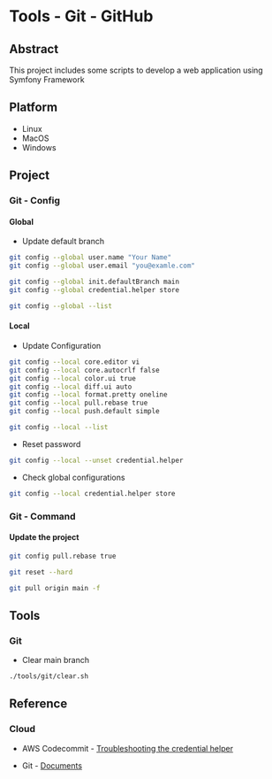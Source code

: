 # Tools - Git - GitHub

## Abstract

This project includes some scripts to develop a web application using Symfony Framework

## Platform

* Linux
* MacOS
* Windows

## Project

### Git - Config

#### Global

* Update default branch

```bash
git config --global user.name "Your Name"
git config --global user.email "you@examle.com"

git config --global init.defaultBranch main
git config --global credential.helper store

git config --global --list
```

#### Local

* Update Configuration

```bash
git config --local core.editor vi
git config --local core.autocrlf false
git config --local color.ui true
git config --local diff.ui auto
git config --local format.pretty oneline
git config --local pull.rebase true
git config --local push.default simple

git config --local --list
```

* Reset password

```bash
git config --local --unset credential.helper
```

* Check global configurations

```bash
git config --local credential.helper store
```

### Git - Command

#### Update the project

```bash
git config pull.rebase true

git reset --hard

git pull origin main -f
```

## Tools

### Git

* Clear main branch

```bash
./tools/git/clear.sh
```

## Reference

### Cloud

* AWS Codecommit - [Troubleshooting the credential helper](https://docs.aws.amazon.com/codecommit/latest/userguide/troubleshooting-ch.html)

* Git            - [Documents](https://git-scm.com/)
